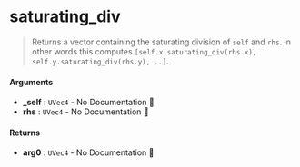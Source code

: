 # saturating\_div

>  Returns a vector containing the saturating division of `self` and `rhs`.
>  In other words this computes `[self.x.saturating_div(rhs.x), self.y.saturating_div(rhs.y), ..]`.

#### Arguments

- **\_self** : `UVec4` \- No Documentation 🚧
- **rhs** : `UVec4` \- No Documentation 🚧

#### Returns

- **arg0** : `UVec4` \- No Documentation 🚧